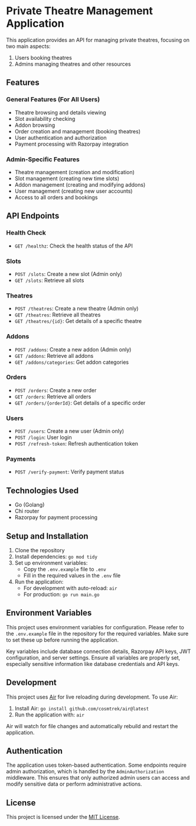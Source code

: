 # Private Theatre Management Application

This application provides an API for managing private theatres, focusing on two main aspects:

1. Users booking theatres
2. Admins managing theatres and other resources

## Features

### General Features (For All Users)

- Theatre browsing and details viewing
- Slot availability checking
- Addon browsing
- Order creation and management (booking theatres)
- User authentication and authorization
- Payment processing with Razorpay integration

### Admin-Specific Features

- Theatre management (creation and modification)
- Slot management (creating new time slots)
- Addon management (creating and modifying addons)
- User management (creating new user accounts)
- Access to all orders and bookings

## API Endpoints

### Health Check

- `GET /healthz`: Check the health status of the API

### Slots

- `POST /slots`: Create a new slot (Admin only)
- `GET /slots`: Retrieve all slots

### Theatres

- `POST /theatres`: Create a new theatre (Admin only)
- `GET /theatres`: Retrieve all theatres
- `GET /theatres/{id}`: Get details of a specific theatre

### Addons

- `POST /addons`: Create a new addon (Admin only)
- `GET /addons`: Retrieve all addons
- `GET /addons/categories`: Get addon categories

### Orders

- `POST /orders`: Create a new order
- `GET /orders`: Retrieve all orders
- `GET /orders/{orderId}`: Get details of a specific order

### Users

- `POST /users`: Create a new user (Admin only)
- `POST /login`: User login
- `POST /refresh-token`: Refresh authentication token

### Payments

- `POST /verify-payment`: Verify payment status

## Technologies Used

- Go (Golang)
- Chi router
- Razorpay for payment processing

## Setup and Installation

1. Clone the repository
2. Install dependencies: `go mod tidy`
3. Set up environment variables:
   - Copy the `.env.example` file to `.env`
   - Fill in the required values in the `.env` file
4. Run the application:
   - For development with auto-reload: `air`
   - For production: `go run main.go`

## Environment Variables

This project uses environment variables for configuration. Please refer to the `.env.example` file in the repository for the required variables. Make sure to set these up before running the application.

Key variables include database connection details, Razorpay API keys, JWT configuration, and server settings. Ensure all variables are properly set, especially sensitive information like database credentials and API keys.

## Development

This project uses [Air](https://github.com/cosmtrek/air) for live reloading during development. To use Air:

1. Install Air: `go install github.com/cosmtrek/air@latest`
2. Run the application with: `air`

Air will watch for file changes and automatically rebuild and restart the application.

## Authentication

The application uses token-based authentication. Some endpoints require admin authorization, which is handled by the `AdminAuthorization` middleware. This ensures that only authorized admin users can access and modify sensitive data or perform administrative actions.

## License

This project is licensed under the [MIT License](LICENSE).
